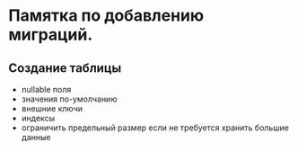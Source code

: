 # Памятка по добавлению миграций.

## Создание таблицы

- nullable поля
- значения по-умолчанию
- внешние ключи
- индексы
- ограничить предельный размер если не требуется хранить большие данные
